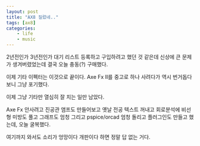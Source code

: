 ```yaml
---
layout: post
title: "AX8 질렀네.."
tags: [ax8]
categories:
    - life
    - music
---
```


2년전인가 3년전인가 대기 리스트 등록하고 구입하려고 했던 것 같은데 신상에 큰 문제가 생겨버렸었는데 결국 오늘 충동(?) 구매했다.

이제 기타 이펙터는 이것으로 끝이다. Axe Fx II를 중고로 하나 사려다가 역시 번거돕다보니 그냥 포기했다. 

이제 그냥 기타만 열심히 잘 치는 일만 남았다. 

Axe Fx 안사려고 진공관 앰프도 만들어보고 옛날 전공 텍스트 꺼내고 회로분석에 비선형 미방도 풀고 그래프도 엄청 그리고 pspice/orcad 엄청 돌리고 플러그인도 만들고 했는데, 오늘 굴복했다. 

여기까지 와서도 소리가 엉망이다 개판이다 하면 정말 답 없는 거다.